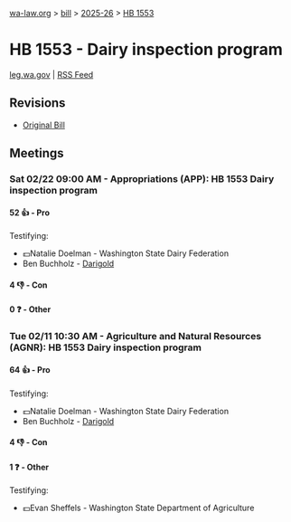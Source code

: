 [wa-law.org](/) > [bill](/bill/) > [2025-26](/bill/2025-26/) > [HB 1553](/bill/2025-26/hb/1553/)

# HB 1553 - Dairy inspection program
[leg.wa.gov](https://app.leg.wa.gov/billsummary?BillNumber=1553&Year=2025&Initiative=false) | [RSS Feed](./rss.xml)

## Revisions
* [Original Bill](1/)

## Meetings
### Sat 02/22 09:00 AM - Appropriations (APP): HB 1553 Dairy inspection program
#### 52 👍 - Pro
Testifying:
* 💵Natalie Doelman - Washington State Dairy Federation
* Ben Buchholz - [Darigold](/org/darigold/)

#### 4 👎 - Con

#### 0 ❓ - Other

### Tue 02/11 10:30 AM - Agriculture and Natural Resources (AGNR): HB 1553 Dairy inspection program
#### 64 👍 - Pro
Testifying:
* 💵Natalie Doelman - Washington State Dairy Federation
* Ben Buchholz - [Darigold](/org/darigold/)

#### 4 👎 - Con

#### 1 ❓ - Other
Testifying:
* 💵Evan Sheffels - Washington State Department of Agriculture
